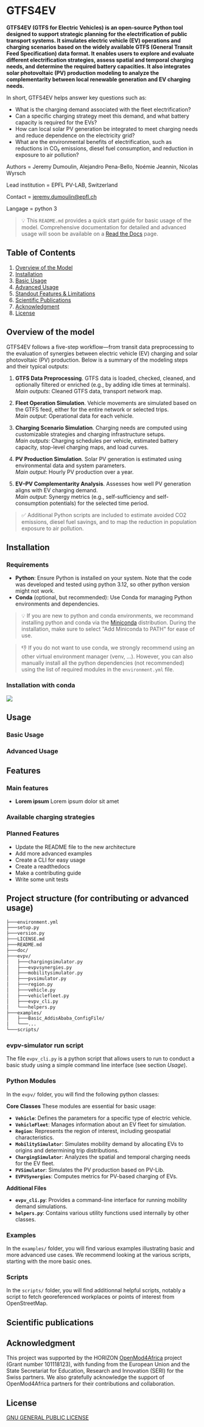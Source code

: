# GTFS4EV

**GTFS4EV (GTFS for Electric Vehicles) is an open-source Python tool designed to support strategic planning for the electrification of public transport systems. It simulates electric vehicle (EV) operations and charging scenarios based on the widely available GTFS (General Transit Feed Specification) data format. It enables users to explore and evaluate different electrification strategies, assess spatial and temporal charging needs, and determine the required battery capacities. It also integrates solar photovoltaic (PV) production modeling to analyze the complementarity between local renewable generation and EV charging needs.** 

In short, GTFS4EV helps answer key questions such as:
* What is the charging demand associated with the fleet electrification?
* Can a specific charging strategy meet this demand, and what battery capacity is required for the EVs?
* How can local solar PV generation be integrated to meet charging needs and reduce dependence on the electricity grid?
* What are the environmental benefits of electrification, such as reductions in CO₂ emissions, diesel fuel consumption, and reduction in exposure to air pollution?

Authors = Jeremy Dumoulin, Alejandro Pena-Bello, Noémie Jeannin, Nicolas Wyrsch

Lead institution = EPFL PV-LAB, Switzerland

Contact = jeremy.dumoulin@epfl.ch 

Langage = python 3 

> :bulb: This `README.md` provides a quick start guide for basic usage of the model. Comprehensive documentation for detailed and advanced usage will soon be available on a [Read the Docs](https://readthedocs.org/) page. 

## Table of Contents

1. [Overview of the Model](#overview-of-the-model)
2. [Installation](#installation)
3. [Basic Usage](#basic-usage)
4. [Advanced Usage](#advanced-usage)
5. [Standout Features & Limitations](#standout-features--limitations)
6. [Scientific Publications](#scientific-publications)
7. [Acknowledgment](#acknowledgment)
8. [License](#license)

## Overview of the model
GTFS4EV follows a five-step workflow—from transit data preprocessing to the evaluation of synergies between electric vehicle (EV) charging and solar photovoltaic (PV) production. Below is a summary of the modeling steps and their typical outputs:

1. **GTFS Data Preprocessing**. GTFS data is loaded, checked, cleaned, and optionally filtered or enriched (e.g., by adding idle times at terminals).  
*Main outputs*: Cleaned GTFS data, transport network map.

2. **Fleet Operation Simulation**. Vehicle movements are simulated based on the GTFS feed, either for the entire network or selected trips.  
*Main output*: Operational data for each vehicle.

3. **Charging Scenario Simulation**. Charging needs are computed using customizable strategies and charging infrastructure setups.  
*Main outputs*: Charging schedules per vehicle, estimated battery capacity, stop-level charging maps, and load curves.

4. **PV Production Simulation**. Solar PV generation is estimated using environmental data and system parameters.  
*Main output*: Hourly PV production over a year.

5. **EV–PV Complementarity Analysis**. Assesses how well PV generation aligns with EV charging demand.  
*Main output*: Synergy metrics (e.g., self-sufficiency and self-consumption potentials) for the selected time period.

> :white_check_mark: Additional Python scripts are included to estimate avoided CO2 emissions, diesel fuel savings, and to map the reduction in population exposure to air pollution.

## Installation

### Requirements
- **Python**: Ensure Python is installed on your system. Note that the code was developed and tested using python 3.12, so other python version might not work.
- **Conda** (optional, but recommended): Use Conda for managing Python environments and dependencies. 

> :bulb: If you are new to python and conda environments, we recommand installing python and conda via the [Miniconda](https://docs.conda.io/en/latest/miniconda.html) distribution. During the installation, make sure to select "Add Miniconda to PATH" for ease of use.

> :thumbsdown: If you do not want to use conda, we strongly recommend using an other virtual environment manager (venv, ...). However, you can also manually install all the python dependencies (not recommended) using the list of required modules in the `environment.yml` file.

### Installation with conda


![](docs/installation.gif)

## Usage

### Basic Usage

### Advanced Usage

## Features

### Main features 

- **Lorem ipsum** Lorem ipsum dolor sit amet

### Available charging strategies

### Planned Features

- Update the README file to the new architecture
- Add more advanced examples
- Create a CLI for easy usage
- Create a readthedocs
- Make a contributing guide
- Write some unit tests 

## Project structure (for contributing or advanced usage)
```bash
├───environment.yml
├───setup.py
├───version.py
├───LICENSE.md
├───README.md
├───doc/
├───evpv/
│   ├───chargingsimulator.py
│   ├───evpvsynergies.py
│   ├───mobilitysimulator.py
│   ├───pvsimulator.py
│   ├───region.py
│   ├───vehicle.py
│   ├───vehiclefleet.py
│   ├───evpv_cli.py
│   └───helpers.py
├───examples/
│   ├───Basic_AddisAbaba_ConfigFile/
│   └───...
└───scripts/
```  
### evpv-simulator run script
The file `evpv_cli.py` is a python script that allows users to run to conduct a basic study using a simple command line interface (see section *Usage*).

### Python Modules
In the `evpv/` folder, you will find the following python classes:

**Core Classes**
These modules are essential for basic usage:
- **`Vehicle`**: Defines the parameters for a specific type of electric vehicle.
- **`VehicleFleet`**: Manages information about an EV fleet for simulation.
- **`Region`**: Represents the region of interest, including geospatial characteristics.
- **`MobilitySimulator`**: Simulates mobility demand by allocating EVs to origins and determining trip distributions.
- **`ChargingSimulator`**: Analyzes the spatial and temporal charging needs for the EV fleet.
- **`PVSimulator`**: Simulates the PV production based on PV-Lib.
- **`EVPVSynergies`**: Computes metrics for PV-based charging of EVs.

**Additional Files**
- **`evpv_cli.py`**: Provides a command-line interface for running mobility demand simulations.
- **`helpers.py`**: Contains various utility functions used internally by other classes.

### Examples
In the `examples/` folder, you will find various examples illustrating basic and more advanced use cases. We recommend looking at the various scripts, starting with the more basic ones.

### Scripts
In the `scripts/` folder, you will find additionnal helpful scripts, notably a script to fetch georeferenced workplaces or points of interest from OpenStreetMap.

## Scientific publications

## Acknowledgment 
This project was supported by the HORIZON [OpenMod4Africa](https://openmod4africa.eu/) project (Grant number 101118123), with funding from the European Union and the State Secretariat for Education, Research and Innovation (SERI) for the Swiss partners. We also gratefully acknowledge the support of OpenMod4Africa partners for their contributions and collaboration.

## License

[GNU GENERAL PUBLIC LICENSE](https://www.gnu.org/licenses/gpl-3.0.html)
